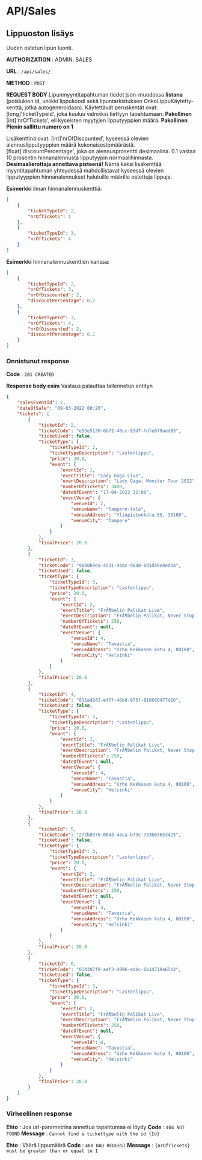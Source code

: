 # API/Sales

## Lippuoston lisäys

Uuden ostetun lipun luonti.

**AUTHORIZATION** : ADMIN, SALES

**URL** : `/api/sales/`

**METHOD** : `POST`

**REQUEST BODY**
Lipunmyyntitapahtuman tiedot json-muodossa **listana** (poislukien id, uniikki lippukoodi sekä lipuntarkistuksen OnkoLippuKäytetty-kenttä, jotka autogeneroidaan).
Käytettävät peruskentät ovat:
[long]'ticketTypeId', joka kuuluu valmiiksi tiettyyn tapahtumaan. **Pakollinen**
[int]'nrOfTickets', eli kyseisten myytyjen lipputyyppien määrä. **Pakollinen** **Pienin sallittu numero on 1**

Lisäkenttinä ovat:
[int]'nrOfDiscounted', kyseessä olevien alennuslipputyyppien määrä kokonaisostomäärästä.
[float]'discountPercentage', joka on alennusprosentti desimaalina. 0.1 vastaa 10 prosentin hinnanalennusta lipputyypin normaalihinnasta. **Desimaalierottaja annettava pisteenä!**
Nämä kaksi lisäkenttää myyntitapahtuman yhteydessä mahdollistavat kyseessä olevien lipputyyppien hinnanalennukset halutuille määrille ostettuja lippuja.

**Esimerkki** ilman hinnanalennuskenttiä:

```json
[
    {
        "ticketTypeId": 2,
        "nrOfTickets": 1
    },
    {
        "ticketTypeId": 3,
        "nrOfTickets": 4
    }
]
```

**Esimerkki** hinnanalennuskenttien kanssa:

```json
[
    {
        "ticketTypeId": 2,
        "nrOfTickets": 3,
        "nrOfDiscounted": 2,
        "discountPercentage": 0.2
    },
    {
        "ticketTypeId": 3,
        "nrOfTickets": 4,
        "nrOfDiscounted": 2,
        "discountPercentage": 0.1
    }
]
```

### Onnistunut response

**Code** : `201 CREATED`

**Response body esim** Vastaus palauttaa tallennetun entityn

```json
{
    "salesEventId": 2,
    "dateOfSale": "09-03-2022 00:26",
    "tickets": [
        {
            "ticketId": 2,
            "ticketCode": "e55e5130-6b72-40cc-93d7-fdfe6f9aed83",
            "ticketUsed": false,
            "ticketType": {
                "ticketTypeId": 2,
                "ticketTypeDescription": "Lastenlippu",
                "price": 20.0,
                "event": {
                    "eventId": 1,
                    "eventTitle": "Lady Gaga Live",
                    "eventDescription": "Lady Gaga, Monster Tour 2022",
                    "numberOfTickets": 3400,
                    "dateOfEvent": "17-04-2022 12:00",
                    "eventVenue": {
                        "venueId": 2,
                        "venueName": "Tampere-talo",
                        "venueAddress": "Yliopistonkatu 55, 33100",
                        "venueCity": "Tampere"
                    }
                }
            },
            "finalPrice": 20.0
        },
        {
            "ticketId": 3,
            "ticketCode": "98b0b9ea-4531-44dc-96a0-6d1d46e8edaa",
            "ticketUsed": false,
            "ticketType": {
                "ticketTypeId": 3,
                "ticketTypeDescription": "Lastenlippu",
                "price": 20.0,
                "event": {
                    "eventId": 2,
                    "eventTitle": "FrÃ¶belin Palikat Live",
                    "eventDescription": "FrÃ¶belin Palikat, Never Stop The Madness",
                    "numberOfTickets": 250,
                    "dateOfEvent": null,
                    "eventVenue": {
                        "venueId": 4,
                        "venueName": "Tavastia",
                        "venueAddress": "Urho Kekkosen katu 4, 00100",
                        "venueCity": "Helsinki"
                    }
                }
            },
            "finalPrice": 20.0
        },
        {
            "ticketId": 4,
            "ticketCode": "811ed243-ef7f-46bd-975f-816660477d16",
            "ticketUsed": false,
            "ticketType": {
                "ticketTypeId": 3,
                "ticketTypeDescription": "Lastenlippu",
                "price": 20.0,
                "event": {
                    "eventId": 2,
                    "eventTitle": "FrÃ¶belin Palikat Live",
                    "eventDescription": "FrÃ¶belin Palikat, Never Stop The Madness",
                    "numberOfTickets": 250,
                    "dateOfEvent": null,
                    "eventVenue": {
                        "venueId": 4,
                        "venueName": "Tavastia",
                        "venueAddress": "Urho Kekkosen katu 4, 00100",
                        "venueCity": "Helsinki"
                    }
                }
            },
            "finalPrice": 20.0
        },
        {
            "ticketId": 5,
            "ticketCode": "272b8376-0643-44ca-b73c-733603653425",
            "ticketUsed": false,
            "ticketType": {
                "ticketTypeId": 3,
                "ticketTypeDescription": "Lastenlippu",
                "price": 20.0,
                "event": {
                    "eventId": 2,
                    "eventTitle": "FrÃ¶belin Palikat Live",
                    "eventDescription": "FrÃ¶belin Palikat, Never Stop The Madness",
                    "numberOfTickets": 250,
                    "dateOfEvent": null,
                    "eventVenue": {
                        "venueId": 4,
                        "venueName": "Tavastia",
                        "venueAddress": "Urho Kekkosen katu 4, 00100",
                        "venueCity": "Helsinki"
                    }
                }
            },
            "finalPrice": 20.0
        },
        {
            "ticketId": 6,
            "ticketCode": "034307f9-aaf3-4096-adbc-6b1d719a65b2",
            "ticketUsed": false,
            "ticketType": {
                "ticketTypeId": 3,
                "ticketTypeDescription": "Lastenlippu",
                "price": 20.0,
                "event": {
                    "eventId": 2,
                    "eventTitle": "FrÃ¶belin Palikat Live",
                    "eventDescription": "FrÃ¶belin Palikat, Never Stop The Madness",
                    "numberOfTickets": 250,
                    "dateOfEvent": null,
                    "eventVenue": {
                        "venueId": 4,
                        "venueName": "Tavastia",
                        "venueAddress": "Urho Kekkosen katu 4, 00100",
                        "venueCity": "Helsinki"
                    }
                }
            },
            "finalPrice": 20.0
        }
    ]
}
```

### Virheellinen response

**Ehto** : Jos url-parametrina annettua tapahtumaa ei löydy
**Code** : `404 NOT FOUND`
**Message** : `Cannot find a tickettype with the id {Id}`

**Ehto** : Väärä lippumäärä
**Code** : `400 BAD REQUEST`
**Message** : `{nrOfTickets} must be greater than or equal to 1`
